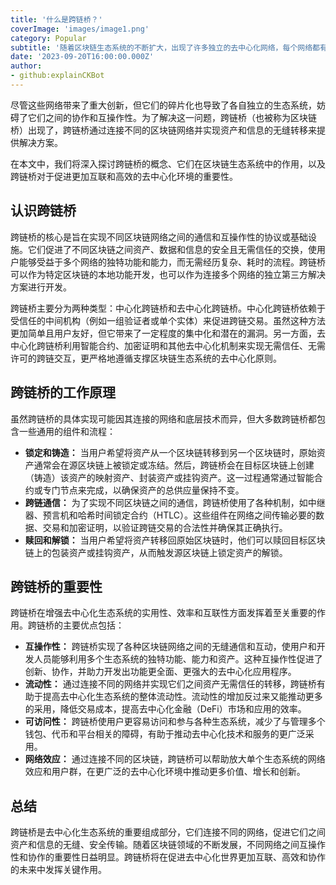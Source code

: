 ```yaml
---
title: '什么是跨链桥？'
coverImage: 'images/image1.png'
category: Popular
subtitle: '随着区块链生态系统的不断扩大，出现了许多独立的去中心化网络，每个网络都有不同的协议、共识机制和使用案例。'
date: '2023-09-20T16:00:00.000Z'
author: 
- github:explainCKBot
---
```


尽管这些网络带来了重大创新，但它们的碎片化也导致了各自独立的生态系统，妨碍了它们之间的协作和互操作性。为了解决这一问题，跨链桥（也被称为区块链桥）出现了，跨链桥通过连接不同的区块链网络并实现资产和信息的无缝转移来提供解决方案。

在本文中，我们将深入探讨跨链桥的概念、它们在区块链生态系统中的作用，以及跨链桥对于促进更加互联和高效的去中心化环境的重要性。




## 认识跨链桥

跨链桥的核心是旨在实现不同区块链网络之间的通信和互操作性的协议或基础设施。它们促进了不同区块链之间资产、数据和信息的安全且无需信任的交换，使用户能够受益于多个网络的独特功能和能力，而无需经历复杂、耗时的流程。跨链桥可以作为特定区块链的本地功能开发，也可以作为连接多个网络的独立第三方解决方案进行开发。

跨链桥主要分为两种类型：中心化跨链桥和去中心化跨链桥。中心化跨链桥依赖于受信任的中间机构（例如一组验证者或单个实体）来促进跨链交易。虽然这种方法更加简单且用户友好，但它带来了一定程度的集中化和潜在的漏洞。另一方面，去中心化跨链桥利用智能合约、加密证明和其他去中心化机制来实现无需信任、无需许可的跨链交互，更严格地遵循支撑区块链生态系统的去中心化原则。




## 跨链桥的工作原理

虽然跨链桥的具体实现可能因其连接的网络和底层技术而异，但大多数跨链桥都包含一些通用的组件和流程：

- **锁定和铸造：** 当用户希望将资产从一个区块链转移到另一个区块链时，原始资产通常会在源区块链上被锁定或冻结。然后，跨链桥会在目标区块链上创建（铸造）该资产的映射资产、封装资产或挂钩资产。这一过程通常通过智能合约或专门节点来完成，以确保资产的总供应量保持不变。
- **跨链通信：** 为了实现不同区块链之间的通信，跨链桥使用了各种机制，如中继器、预言机和哈希时间锁定合约（HTLC）。这些组件在网络之间传输必要的数据、交易和加密证明，以验证跨链交易的合法性并确保其正确执行。
- **赎回和解锁：** 当用户希望将资产转移回原始区块链时，他们可以赎回目标区块链上的包装资产或挂钩资产，从而触发源区块链上锁定资产的解锁。



## 跨链桥的重要性

跨链桥在增强去中心化生态系统的实用性、效率和互联性方面发挥着至关重要的作用。跨链桥的主要优点包括：

- **互操作性：** 跨链桥实现了各种区块链网络之间的无缝通信和互动，使用户和开发人员能够利用多个生态系统的独特功能、能力和资产。这种互操作性促进了创新、协作，并助力开发出功能更全面、更强大的去中心化应用程序。
- **流动性：** 通过连接不同的网络并实现它们之间资产无需信任的转移，跨链桥有助于提高去中心化生态系统的整体流动性。流动性的增加反过来又能推动更多的采用，降低交易成本，提高去中心化金融（DeFi）市场和应用的效率。
- **可访问性：** 跨链桥使用户更容易访问和参与各种生态系统，减少了与管理多个钱包、代币和平台相关的障碍，有助于推动去中心化技术和服务的更广泛采用。
- **网络效应：** 通过连接不同的区块链，跨链桥可以帮助放大单个生态系统的网络效应和用户群，在更广泛的去中心化环境中推动更多价值、增长和创新。



## 总结

跨链桥是去中心化生态系统的重要组成部分，它们连接不同的网络，促进它们之间资产和信息的无缝、安全传输。随着区块链领域的不断发展，不同网络之间互操作性和协作的重要性日益明显。跨链桥将在促进去中心化世界更加互联、高效和协作的未来中发挥关键作用。
